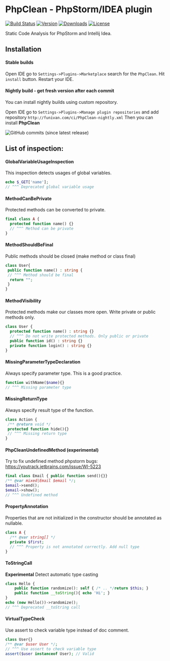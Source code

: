 # PhpClean - PhpStorm/IDEA plugin  

[![Build Status](https://img.shields.io/travis/com/funivan/PhpClean.svg?style=flat-square)](https://travis-ci.com/funivan/PhpClean)
[![Version](https://img.shields.io/jetbrains/plugin/v/11272.svg?style=flat-square)](https://plugins.jetbrains.com/plugin/11272-phpclean)
[![Downloads](https://img.shields.io/jetbrains/plugin/d/11272.svg?style=flat-square)](https://plugins.jetbrains.com/plugin/11272-phpclean)
[![License](https://img.shields.io/github/license/funivan/PhpClean.svg?style=flat-square)](LICENSE.md)



Static Code Analysis for PhpStorm and Intellij Idea.

## Installation
#### Stable builds
Open IDE go to `Settings->Plugins->Marketplace` search for the `PhpClean`.
Hit `install` button. Restart your IDE.

#### Nightly build - get fresh version after each commit
You can install nightly builds using custom repository.
 
Open IDE go to `Settings->Plugins->Manage plugin repositories` and add repository
`http://funivan.com/ci/PhpClean-nightly.xml`
Then you can install **PhpClean**


![GitHub commits (since latest release)](https://img.shields.io/github/commits-since/funivan/PhpClean/latest.svg?style=flat-square)



## List of inspection:

#### GlobalVariableUsageInspection
This inspection detects usages of global variables.
```php
echo $_GET['name'];
// ^^^ Deprecated global variable usage
```

#### MethodCanBePrivate
Protected methods can be converted to private.
```php
final class A {
  protected function name() {} 
  // ^^^ Method can be private
}
```
#### MethodShouldBeFinal
Public methods should be closed (make method or class final)
```php
class User{
 public function name() : string {
 // ^^^ Method should be final
  return "";
 }
}
```          
#### MethodVisibility 
Protected methods make our classes more open. Write private or public methods only.
```php
class User {
  protected function name() : string {}
  // ^^^ Do not write protected methods. Only public or private
  public function id() : string {}
  private function login() : string {}
}
```
#### MissingParameterTypeDeclaration 
Always specify parameter type. This is a good practice.
```php
function withName($name){}
// ^^^ Missing parameter type
```
#### MissingReturnType
Always specify result type of the function.
```php
class Action {
 /** @return void */
 protected function hide(){}
 // ^^^ Missing return type
}
```

#### PhpCleanUndefinedMethod (experimental)
Try to fix undefined method phpstorm bugs: https://youtrack.jetbrains.com/issue/WI-5223
```php
final class Email { public function send(){}}
/** @var mixed|Email $email */;
$email->send();
$email->show();
// ^^^ Undefined method
```
#### PropertyAnnotation
Properties that are not initialized in the constructor should be annotated as nullable.
```php
class A {
  /** @var string[] */
  private $first;
  // ^^^ Property is not annotated correctly. Add null type
}
```
#### ToStringCall
**Experimental** Detect automatic type casting
```php
class Hello {
    public function randomize(): self { /* .. */return $this; }
    public function __toString(){ echo 'Hi'; }
}
echo (new Hello())->randomize();
// ^^^ Deprecated __toString call
```
#### VirtualTypeCheck
Use assert to check variable type instead of doc comment.
```php
class User{}
/** @var $user User */;
// ^^^ Use assert to check variable type
assert($user instanceof User); // Valid
```
                 
